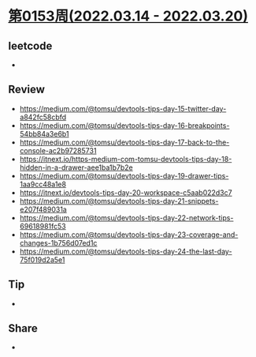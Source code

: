 # [第0153周(2022.03.14 - 2022.03.20)](https://github.com/vjudge/ARTS/blob/master/2022/第0153周.md)

## leetcode
*


## Review
* https://medium.com/@tomsu/devtools-tips-day-15-twitter-day-a842fc58cbfd
* https://medium.com/@tomsu/devtools-tips-day-16-breakpoints-54bb84a3e6b1
* https://medium.com/@tomsu/devtools-tips-day-17-back-to-the-console-ac2b97285731
* https://itnext.io/https-medium-com-tomsu-devtools-tips-day-18-hidden-in-a-drawer-aee1ba1b7b2e
* https://medium.com/@tomsu/devtools-tips-day-19-drawer-tips-1aa9cc48a1e8
* https://itnext.io/devtools-tips-day-20-workspace-c5aab022d3c7
* https://medium.com/@tomsu/devtools-tips-day-21-snippets-e207f489031a
* https://medium.com/@tomsu/devtools-tips-day-22-network-tips-69618981fc53
* https://medium.com/@tomsu/devtools-tips-day-23-coverage-and-changes-1b756d07ed1c
* https://medium.com/@tomsu/devtools-tips-day-24-the-last-day-75f019d2a5e1


## Tip
*


## Share
*
